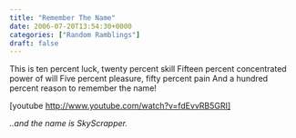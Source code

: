 ```yaml
---
title: "Remember The Name"
date: 2006-07-20T13:54:30+0000
categories: ["Random Ramblings"]
draft: false
---
```


This is ten percent luck, twenty percent skill
Fifteen percent concentrated power of will
Five percent pleasure, fifty percent pain
And a hundred percent reason to remember the name!

[youtube http://www.youtube.com/watch?v=fdEvvRB5GRI]

<i>..and the name is SkyScrapper.</i>
